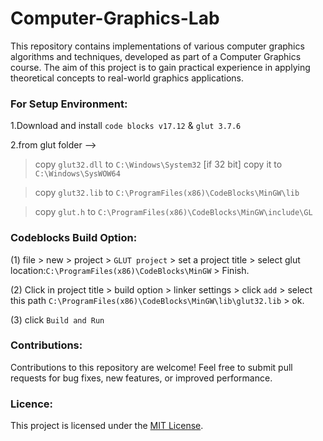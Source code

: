 # Computer-Graphics-Lab
This repository contains implementations of various computer graphics algorithms and techniques, developed as part of a Computer Graphics course. The aim of this project is to gain practical experience in applying theoretical concepts to real-world graphics applications.

### For Setup Environment:
1.Download and install `code blocks v17.12` & `glut 3.7.6`

2.from glut folder -->
>copy `glut32.dll` to `C:\Windows\System32` [if 32 bit]
>copy it to `C:\Windows\SysWOW64`

>copy `glut32.lib` to `C:\ProgramFiles(x86)\CodeBlocks\MinGW\lib`

>copy `glut.h` to `C:\ProgramFiles(x86)\CodeBlocks\MinGW\include\GL`

### Codeblocks Build Option:
(1) file > new > project > `GLUT project` > set a project title > select glut location:`C:\ProgramFiles(x86)\CodeBlocks\MinGW` > Finish.

(2) Click in project title > build option > linker settings > click `add` > select this path `C:\ProgramFiles(x86)\CodeBlocks\MinGW\lib\glut32.lib` > ok.

(3) click `Build and Run`

### Contributions:
Contributions to this repository are welcome! Feel free to submit pull requests for bug fixes, new features, or improved performance.

### Licence:
This project is licensed under the [MIT License](LICENCE).
